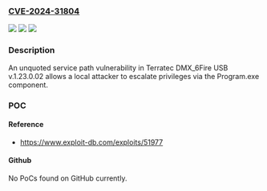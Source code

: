 ### [CVE-2024-31804](https://cve.mitre.org/cgi-bin/cvename.cgi?name=CVE-2024-31804)
![](https://img.shields.io/static/v1?label=Product&message=n%2Fa&color=blue)
![](https://img.shields.io/static/v1?label=Version&message=n%2Fa&color=blue)
![](https://img.shields.io/static/v1?label=Vulnerability&message=n%2Fa&color=brighgreen)

### Description

An unquoted service path vulnerability in Terratec DMX_6Fire USB v.1.23.0.02 allows a local attacker to escalate privileges via the Program.exe component.

### POC

#### Reference
- https://www.exploit-db.com/exploits/51977

#### Github
No PoCs found on GitHub currently.

